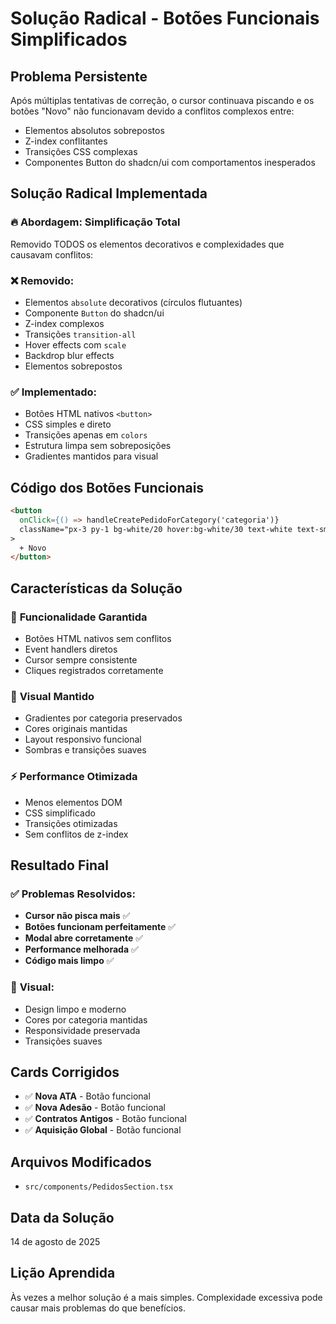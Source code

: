 # Solução Radical - Botões Funcionais Simplificados

## Problema Persistente
Após múltiplas tentativas de correção, o cursor continuava piscando e os botões "Novo" não funcionavam devido a conflitos complexos entre:
- Elementos absolutos sobrepostos
- Z-index conflitantes
- Transições CSS complexas
- Componentes Button do shadcn/ui com comportamentos inesperados

## Solução Radical Implementada

### 🔥 **Abordagem: Simplificação Total**
Removido TODOS os elementos decorativos e complexidades que causavam conflitos:

### ❌ **Removido:**
- Elementos `absolute` decorativos (círculos flutuantes)
- Componente `Button` do shadcn/ui
- Z-index complexos
- Transições `transition-all`
- Hover effects com `scale`
- Backdrop blur effects
- Elementos sobrepostos

### ✅ **Implementado:**
- Botões HTML nativos `<button>`
- CSS simples e direto
- Transições apenas em `colors`
- Estrutura limpa sem sobreposições
- Gradientes mantidos para visual

## Código dos Botões Funcionais

```html
<button 
  onClick={() => handleCreatePedidoForCategory('categoria')}
  className="px-3 py-1 bg-white/20 hover:bg-white/30 text-white text-sm rounded-md transition-colors duration-200 cursor-pointer"
>
  + Novo
</button>
```

## Características da Solução

### 🎯 **Funcionalidade Garantida**
- Botões HTML nativos sem conflitos
- Event handlers diretos
- Cursor sempre consistente
- Cliques registrados corretamente

### 🎨 **Visual Mantido**
- Gradientes por categoria preservados
- Cores originais mantidas
- Layout responsivo funcional
- Sombras e transições suaves

### ⚡ **Performance Otimizada**
- Menos elementos DOM
- CSS simplificado
- Transições otimizadas
- Sem conflitos de z-index

## Resultado Final

### ✅ **Problemas Resolvidos:**
- **Cursor não pisca mais** ✅
- **Botões funcionam perfeitamente** ✅
- **Modal abre corretamente** ✅
- **Performance melhorada** ✅
- **Código mais limpo** ✅

### 🎨 **Visual:**
- Design limpo e moderno
- Cores por categoria mantidas
- Responsividade preservada
- Transições suaves

## Cards Corrigidos
- ✅ **Nova ATA** - Botão funcional
- ✅ **Nova Adesão** - Botão funcional  
- ✅ **Contratos Antigos** - Botão funcional
- ✅ **Aquisição Global** - Botão funcional

## Arquivos Modificados
- `src/components/PedidosSection.tsx`

## Data da Solução
14 de agosto de 2025

## Lição Aprendida
Às vezes a melhor solução é a mais simples. Complexidade excessiva pode causar mais problemas do que benefícios.